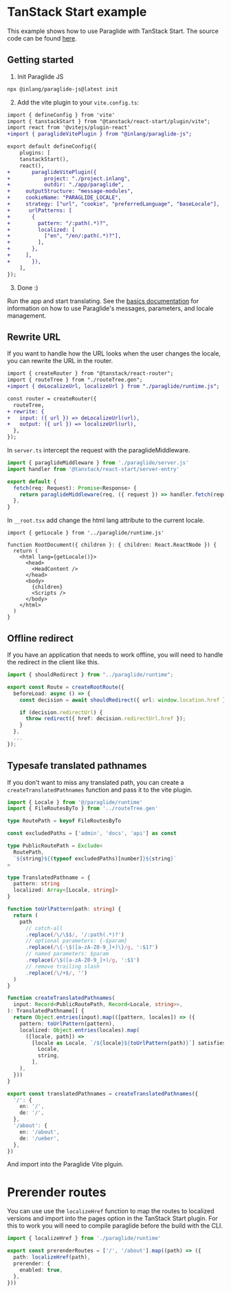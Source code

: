 # TanStack Start example

This example shows how to use Paraglide with TanStack Start. The source code can be found [here](https://github.com/opral/monorepo/tree/main/inlang/packages/paraglide/paraglide-js/examples/tanstack-start).

## Getting started

1. Init Paraglide JS

```bash
npx @inlang/paraglide-js@latest init
```

2. Add the vite plugin to your `vite.config.ts`:

```diff
import { defineConfig } from 'vite'
import { tanstackStart } from "@tanstack/react-start/plugin/vite";
import react from '@vitejs/plugin-react'
+import { paraglideVitePlugin } from "@inlang/paraglide-js";

export default defineConfig({
	plugins: [
    tanstackStart(),
    react(),
+		paraglideVitePlugin({
+			project: "./project.inlang",
+			outdir: "./app/paraglide",
+     outputStructure: "message-modules",
+     cookieName: "PARAGLIDE_LOCALE",
+     strategy: ["url", "cookie", "preferredLanguage", "baseLocale"],
+      urlPatterns: [
+       {
+         pattern: "/:path(.*)?",
+         localized: [
+           ["en", "/en/:path(.*)?"],
+         ],
+       },
+     ],
+		}),
	],
});
```

3. Done :)

Run the app and start translating. See the [basics documentation](https://inlang.com/m/gerre34r/library-inlang-paraglideJs/basics) for information on how to use Paraglide's messages, parameters, and locale management.

## Rewrite URL

If you want to handle how the URL looks when the user changes the locale, you can rewrite the URL in the router.

```diff
import { createRouter } from "@tanstack/react-router";
import { routeTree } from "./routeTree.gen";
+import { deLocalizeUrl, localizeUrl } from "./paraglide/runtime.js";

const router = createRouter({
  routeTree,
+ rewrite: {
+   input: ({ url }) => deLocalizeUrl(url),
+   output: ({ url }) => localizeUrl(url),
  },
});
```

In `server.ts` intercept the request with the paraglideMiddleware.

```ts
import { paraglideMiddleware } from './paraglide/server.js'
import handler from '@tanstack/react-start/server-entry'

export default {
  fetch(req: Request): Promise<Response> {
    return paraglideMiddleware(req, ({ request }) => handler.fetch(request))
  },
}
```

In `__root.tsx` add change the html lang attribute to the current locale.

```tsx
import { getLocale } from '../paraglide/runtime.js'

function RootDocument({ children }: { children: React.ReactNode }) {
  return (
    <html lang={getLocale()}>
      <head>
        <HeadContent />
      </head>
      <body>
        {children}
        <Scripts />
      </body>
    </html>
  )
}
```

## Offline redirect

If you have an application that needs to work offline, you will need to handle the redirect in the client like this.

```ts
import { shouldRedirect } from "../paraglide/runtime";

export const Route = createRootRoute({
  beforeLoad: async () => {
    const decision = await shouldRedirect({ url: window.location.href });

    if (decision.redirectUrl) {
      throw redirect({ href: decision.redirectUrl.href });
    }
  },
  ...
});
```

## Typesafe translated pathnames

If you don't want to miss any translated path, you can create a `createTranslatedPathnames` function and pass it to the vite plugin.

```ts
import { Locale } from '@/paraglide/runtime'
import { FileRoutesByTo } from '../routeTree.gen'

type RoutePath = keyof FileRoutesByTo

const excludedPaths = ['admin', 'docs', 'api'] as const

type PublicRoutePath = Exclude<
  RoutePath,
  `${string}${(typeof excludedPaths)[number]}${string}`
>

type TranslatedPathname = {
  pattern: string
  localized: Array<[Locale, string]>
}

function toUrlPattern(path: string) {
  return (
    path
      // catch-all
      .replace(/\/\$$/, '/:path(.*)?')
      // optional parameters: {-$param}
      .replace(/\{-\$([a-zA-Z0-9_]+)\}/g, ':$1?')
      // named parameters: $param
      .replace(/\$([a-zA-Z0-9_]+)/g, ':$1')
      // remove trailing slash
      .replace(/\/+$/, '')
  )
}

function createTranslatedPathnames(
  input: Record<PublicRoutePath, Record<Locale, string>>,
): TranslatedPathname[] {
  return Object.entries(input).map(([pattern, locales]) => ({
    pattern: toUrlPattern(pattern),
    localized: Object.entries(locales).map(
      ([locale, path]) =>
        [locale as Locale, `/${locale}${toUrlPattern(path)}`] satisfies [
          Locale,
          string,
        ],
    ),
  }))
}

export const translatedPathnames = createTranslatedPathnames({
  '/': {
    en: '/',
    de: '/',
  },
  '/about': {
    en: '/about',
    de: '/ueber',
  },
})
```

And import into the Paraglide Vite plguin.

# Prerender routes

You can use use the `localizeHref` function to map the routes to localized versions and import into the pages option in the TanStack Start plugin. For this to work you will need to compile paraglide before the build with the CLI.

```ts
import { localizeHref } from './paraglide/runtime'

export const prerenderRoutes = ['/', '/about'].map((path) => ({
  path: localizeHref(path),
  prerender: {
    enabled: true,
  },
}))
```
